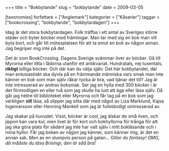 +++
title = "Bokbytande"
slug = "bokbytande"
date = 2009-03-05

[taxonomies]
forfattare = ["Anglemark"]
kategorier = ["Kåserier"]
taggar = ["bookcrossing", "bokbytande", "bokbytardagen"]
+++

Idag är det stora bokbytardagen. Folk träffas i ett antal av Sveriges större städer och byter böcker med främlingar. Man tar med sig en bok man vill byta bort, och går till mötesplatsen för att ta emot en bok av någon annan. Jag begriper mig inte på det.

Det är som BookCrossing. Dagens Sverige svämmar över av böcker. Gå till Myrorna eller titta i lådorna utanför ett antikvariat. Hundratals, nej tusentals, <strong>riktigt</strong> billiga böcker. Och där kan du välja själv. Det här bokbytandet, där man entusiastiskt ska dyvla på en främmande människa vars smak man inte känner en bok som man själv råkar tycka är bra, vad tjänar det till? Jag är inte intresserad av andras boksmak. Ser jag en hylla med 300 böcker i är det förmodligen en eller två som jag skulle ha lust att äga eller läsa själv. Då går jag hellre till biblioteket eller Myrorna och får tag på en bok som jag verkligen <strong>vill</strong> läsa, så slipper jag sitta där med något av Liza Marklund, Kajsa Ingemarsson eller Henning Mankell som jag är fullständigt ointresserad av.

Jag skakar på huvudet. Visst, böcker är cool, jag älskar de små liven, och jippon kan vara kul, men livet är för kort och bokhyllorna för trånga för att jag ska göra plats för sådant jag inte har valt själv i mitt bokläsande och i mina hyllor. Får jag boken av någon jag känner, som känner mig, är det en annan sak. Men av en slumpvis person på gatan... <em>Gillar du fantasy! OMG, då mååste du läsa Brisingr, den är såå bra!</em>
